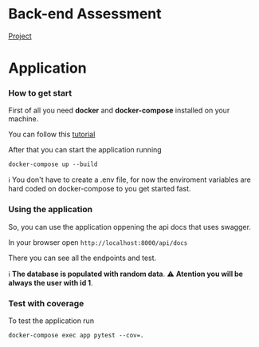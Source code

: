 # Back-end Assessment

[Project](https://docs.google.com/document/d/1AjLtZa3x741EPa4pPSUuoUTb8tLiRXGtNbrs8YLhXkY/edit?usp=sharing)

# Application

### How to get start

First of all you need **docker** and **docker-compose** installed on your machine.

You can follow this [tutorial](https://docs.docker.com/compose/install/)

After that you can start the application running

```console
docker-compose up --build
```

:information_source: You don't have to create a .env file, for now the enviroment variables are hard coded on docker-compose to you get started fast.

### Using the application

So, you can use the application oppening the api docs that uses swagger.

In your browser open `http://localhost:8000/api/docs`

There you can see all the endpoints and test.

:information_source: **The database is populated with random data**.
:warning: **Atention you will be always the user with id 1**.

### Test with coverage

To test the application run

```console
docker-compose exec app pytest --cov=.
```